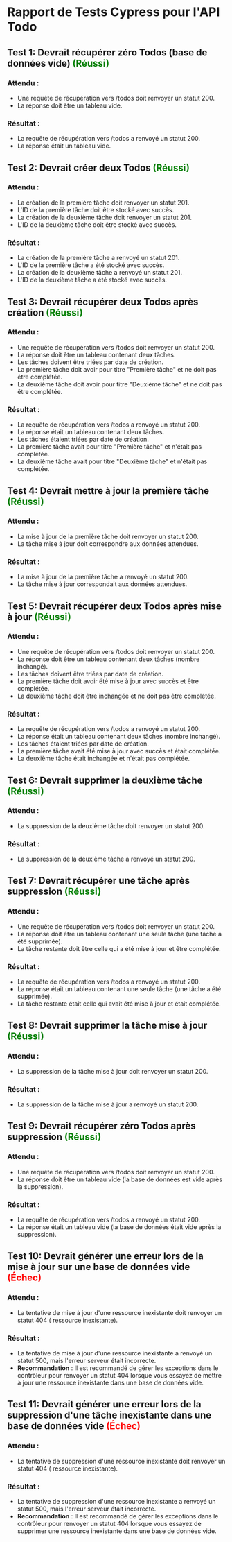 # Rapport de Tests Cypress pour l'API Todo

## Test 1: Devrait récupérer zéro Todos (base de données vide) <span style="color:green">(Réussi)</span>

### Attendu :
- Une requête de récupération vers /todos doit renvoyer un statut 200.
- La réponse doit être un tableau vide.

### Résultat :
- La requête de récupération vers /todos a renvoyé un statut 200.
- La réponse était un tableau vide.

## Test 2: Devrait créer deux Todos <span style="color:green">(Réussi)</span>

### Attendu :
- La création de la première tâche doit renvoyer un statut 201.
- L'ID de la première tâche doit être stocké avec succès.
- La création de la deuxième tâche doit renvoyer un statut 201.
- L'ID de la deuxième tâche doit être stocké avec succès.

### Résultat :
- La création de la première tâche a renvoyé un statut 201.
- L'ID de la première tâche a été stocké avec succès.
- La création de la deuxième tâche a renvoyé un statut 201.
- L'ID de la deuxième tâche a été stocké avec succès.

## Test 3: Devrait récupérer deux Todos après création <span style="color:green">(Réussi)</span>

### Attendu :
- Une requête de récupération vers /todos doit renvoyer un statut 200.
- La réponse doit être un tableau contenant deux tâches.
- Les tâches doivent être triées par date de création.
- La première tâche doit avoir pour titre "Première tâche" et ne doit pas être complétée.
- La deuxième tâche doit avoir pour titre "Deuxième tâche" et ne doit pas être complétée.

### Résultat :
- La requête de récupération vers /todos a renvoyé un statut 200.
- La réponse était un tableau contenant deux tâches.
- Les tâches étaient triées par date de création.
- La première tâche avait pour titre "Première tâche" et n'était pas complétée.
- La deuxième tâche avait pour titre "Deuxième tâche" et n'était pas complétée.

## Test 4: Devrait mettre à jour la première tâche <span style="color:green">(Réussi)</span>

### Attendu :
- La mise à jour de la première tâche doit renvoyer un statut 200.
- La tâche mise à jour doit correspondre aux données attendues.

### Résultat :
- La mise à jour de la première tâche a renvoyé un statut 200.
- La tâche mise à jour correspondait aux données attendues.

## Test 5: Devrait récupérer deux Todos après mise à jour <span style="color:green">(Réussi)</span>

### Attendu :
- Une requête de récupération vers /todos doit renvoyer un statut 200.
- La réponse doit être un tableau contenant deux tâches (nombre inchangé).
- Les tâches doivent être triées par date de création.
- La première tâche doit avoir été mise à jour avec succès et être complétée.
- La deuxième tâche doit être inchangée et ne doit pas être complétée.

### Résultat :
- La requête de récupération vers /todos a renvoyé un statut 200.
- La réponse était un tableau contenant deux tâches (nombre inchangé).
- Les tâches étaient triées par date de création.
- La première tâche avait été mise à jour avec succès et était complétée.
- La deuxième tâche était inchangée et n'était pas complétée.

## Test 6: Devrait supprimer la deuxième tâche <span style="color:green">(Réussi)</span>

### Attendu :
- La suppression de la deuxième tâche doit renvoyer un statut 200.

### Résultat :
- La suppression de la deuxième tâche a renvoyé un statut 200.

## Test 7: Devrait récupérer une tâche après suppression <span style="color:green">(Réussi)</span>

### Attendu :
- Une requête de récupération vers /todos doit renvoyer un statut 200.
- La réponse doit être un tableau contenant une seule tâche (une tâche a été supprimée).
- La tâche restante doit être celle qui a été mise à jour et être complétée.

### Résultat :
- La requête de récupération vers /todos a renvoyé un statut 200.
- La réponse était un tableau contenant une seule tâche (une tâche a été supprimée).
- La tâche restante était celle qui avait été mise à jour et était complétée.

## Test 8: Devrait supprimer la tâche mise à jour <span style="color:green">(Réussi)</span>

### Attendu :
- La suppression de la tâche mise à jour doit renvoyer un statut 200.

### Résultat :
- La suppression de la tâche mise à jour a renvoyé un statut 200.

## Test 9: Devrait récupérer zéro Todos après suppression <span style="color:green">(Réussi)</span>

### Attendu :
- Une requête de récupération vers /todos doit renvoyer un statut 200.
- La réponse doit être un tableau vide (la base de données est vide après la suppression).

### Résultat :
- La requête de récupération vers /todos a renvoyé un statut 200.
- La réponse était un tableau vide (la base de données était vide après la suppression).

## Test 10: Devrait générer une erreur lors de la mise à jour sur une base de données vide <span style="color:red">(Échec)</span>

### Attendu :
- La tentative de mise à jour d'une ressource inexistante doit renvoyer un statut 404 ( ressource inexistante).

### Résultat :
- La tentative de mise à jour d'une ressource inexistante a renvoyé un statut 500, mais l'erreur serveur était incorrecte.
- **Recommandation** : Il est recommandé de gérer les exceptions dans le contrôleur pour renvoyer un statut 404 lorsque vous essayez de mettre à jour une ressource inexistante dans une base de données vide.

## Test 11: Devrait générer une erreur lors de la suppression d'une tâche inexistante dans une base de données vide <span style="color:red">(Échec)</span>

### Attendu :
- La tentative de suppression d'une ressource inexistante doit renvoyer un statut 404 ( ressource inexistante).


### Résultat :
- La tentative de suppression d'une ressource inexistante a renvoyé un statut 500, mais l'erreur serveur était incorrecte.
- **Recommandation** : Il est recommandé de gérer les exceptions dans le contrôleur pour renvoyer un statut 404 lorsque vous essayez de supprimer une ressource inexistante dans une base de données vide.
